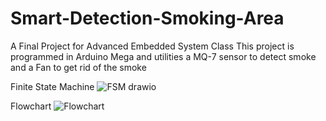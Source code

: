 # Smart-Detection-Smoking-Area

A Final Project for Advanced Embedded System Class
This project is programmed in Arduino Mega and utilities a MQ-7 sensor to detect smoke and a Fan to get rid of the smoke 


Finite State Machine
![FSM drawio](https://github.com/ranicapriyani/Smart-Detection-Smoking-Area/assets/133627301/a1c183c9-4dc1-42eb-9b1f-6cb9b06a744c)

Flowchart
![Flowchart](https://github.com/ranicapriyani/Smart-Detection-Smoking-Area/assets/133627301/f737e253-bc4d-41e5-a63b-4b09fde255c7)
